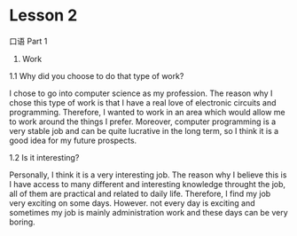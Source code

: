 # Lesson 2

口语 Part 1

1. Work

1.1 Why did you choose to do that type of work?

I chose to go into computer science as my profession. The reason why I chose this type of work is that I have a real love of electronic circuits and programming. Therefore, I wanted to work in an area which would allow me to work around the things I prefer. Moreover, computer programming is a very stable job and can be quite lucrative in the long term, so I think it is a good idea for my future prospects.

1.2 Is it interesting?

Personally, I think it is a very interesting job. The reason why I believe this is I have access to many different and interesting knowledge throught the job, all of them are practical and related to daily life. Therefore, I find my job very exciting on some days. However. not every day is exciting and sometimes my job is mainly administration work and these days can be very boring.
